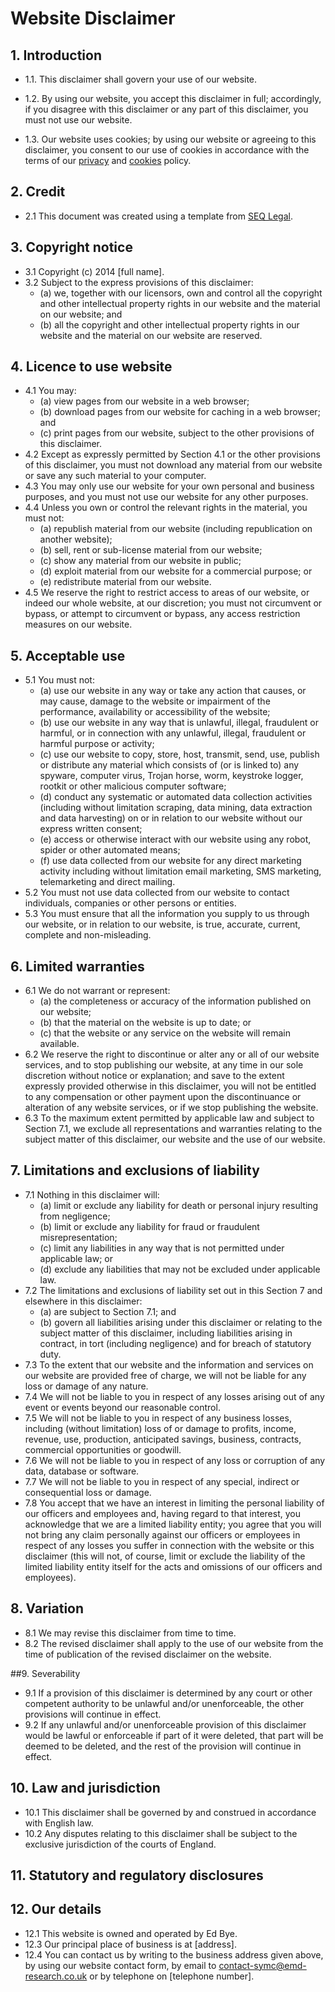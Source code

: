 # Website Disclaimer

## 1.    Introduction

* 1.1.    This disclaimer shall govern your use of our website.

* 1.2.    By using our website, you accept this disclaimer in full; accordingly, if you disagree with this disclaimer or any part of this disclaimer, you must not use our website.

* 1.3.    Our website uses cookies; by using our website or agreeing to this disclaimer, you consent to our use of cookies in accordance with the terms of our [privacy](/privacy_policy) and [cookies](/cookies_policy) policy.

## 2.    Credit

* 2.1    This document was created using a template from  [SEQ Legal](http://www.seqlegal.com).

## 3.    Copyright notice

* 3.1    Copyright (c) 2014 [full name].
* 3.2    Subject to the express provisions of this disclaimer:
  * (a)    we, together with our licensors, own and control all the copyright and other intellectual property rights in our website and the material on our website; and
  * (b)    all the copyright and other intellectual property rights in our website and the material on our website are reserved.

## 4.    Licence to use website

* 4.1    You may:
  * (a)    view pages from our website in a web browser;
  * (b)    download pages from our website for caching in a web browser; and
  * (c)    print pages from our website,
subject to the other provisions of this disclaimer.
* 4.2    Except as expressly permitted by Section 4.1 or the other provisions of this disclaimer, you must not download any material from our website or save any such material to your computer.
* 4.3    You may only use our website for your own personal and business purposes, and you must not use our website for any other purposes.
* 4.4    Unless you own or control the relevant rights in the material, you must not:
  * (a)    republish material from our website (including republication on another website);
  * (b)    sell, rent or sub-license material from our website;
  * (c)    show any material from our website in public;
  * (d)    exploit material from our website for a commercial purpose; or
  * (e)    redistribute material from our website.
* 4.5    We reserve the right to restrict access to areas of our website, or indeed our whole website, at our discretion; you must not circumvent or bypass, or attempt to circumvent or bypass, any access restriction measures on our website.

## 5.    Acceptable use

* 5.1    You must not:
  * (a)    use our website in any way or take any action that causes, or may cause, damage to the website or impairment of the performance, availability or accessibility of the website;
  * (b)    use our website in any way that is unlawful, illegal, fraudulent or harmful, or in connection with any unlawful, illegal, fraudulent or harmful purpose or activity;
  * (c)    use our website to copy, store, host, transmit, send, use, publish or distribute any material which consists of (or is linked to) any spyware, computer virus, Trojan horse, worm, keystroke logger, rootkit or other malicious computer software;
  * (d)    conduct any systematic or automated data collection activities (including without limitation scraping, data mining, data extraction and data harvesting) on or in relation to our website without our express written consent;
  * (e)    access or otherwise interact with our website using any robot, spider or other automated means;
  * (f)    use data collected from our website for any direct marketing activity including without limitation email marketing, SMS marketing, telemarketing and direct mailing.
* 5.2    You must not use data collected from our website to contact individuals, companies or other persons or entities.
* 5.3    You must ensure that all the information you supply to us through our website, or in relation to our website, is true, accurate, current, complete and non-misleading.

## 6.    Limited warranties

* 6.1    We do not warrant or represent:
  * (a)    the completeness or accuracy of the information published on our website;
  * (b)    that the material on the website is up to date; or
  * (c)    that the website or any service on the website will remain available.
* 6.2    We reserve the right to discontinue or alter any or all of our website services, and to stop publishing our website, at any time in our sole discretion without notice or explanation; and save to the extent expressly provided otherwise in this disclaimer, you will not be entitled to any compensation or other payment upon the discontinuance or alteration of any website services, or if we stop publishing the website.
* 6.3    To the maximum extent permitted by applicable law and subject to Section 7.1, we exclude all representations and warranties relating to the subject matter of this disclaimer, our website and the use of our website.

## 7.    Limitations and exclusions of liability

* 7.1    Nothing in this disclaimer will:
  * (a)    limit or exclude any liability for death or personal injury resulting from negligence;
  * (b)    limit or exclude any liability for fraud or fraudulent misrepresentation;
  * (c)    limit any liabilities in any way that is not permitted under applicable law; or
  * (d)    exclude any liabilities that may not be excluded under applicable law.
* 7.2    The limitations and exclusions of liability set out in this Section 7 and elsewhere in this disclaimer:
  * (a)    are subject to Section 7.1; and
  * (b)    govern all liabilities arising under this disclaimer or relating to the subject matter of this disclaimer, including liabilities arising in contract, in tort (including negligence) and for breach of statutory duty.
* 7.3    To the extent that our website and the information and services on our website are provided free of charge, we will not be liable for any loss or damage of any nature.
* 7.4    We will not be liable to you in respect of any losses arising out of any event or events beyond our reasonable control.
* 7.5    We will not be liable to you in respect of any business losses, including (without limitation) loss of or damage to profits, income, revenue, use, production, anticipated savings, business, contracts, commercial opportunities or goodwill.
* 7.6    We will not be liable to you in respect of any loss or corruption of any data, database or software.
* 7.7    We will not be liable to you in respect of any special, indirect or consequential loss or damage.
* 7.8    You accept that we have an interest in limiting the personal liability of our officers and employees and, having regard to that interest, you acknowledge that we are a limited liability entity; you agree that you will not bring any claim personally against our officers or employees in respect of any losses you suffer in connection with the website or this disclaimer (this will not, of course, limit or exclude the liability of the limited liability entity itself for the acts and omissions of our officers and employees).

## 8.    Variation

* 8.1    We may revise this disclaimer from time to time.
* 8.2    The revised disclaimer shall apply to the use of our website from the time of publication of the revised disclaimer on the website.

##9.    Severability

* 9.1    If a provision of this disclaimer is determined by any court or other competent authority to be unlawful and/or unenforceable, the other provisions will continue in effect.
* 9.2    If any unlawful and/or unenforceable provision of this disclaimer would be lawful or enforceable if part of it were deleted, that part will be deemed to be deleted, and the rest of the provision will continue in effect.

## 10.    Law and jurisdiction

* 10.1    This disclaimer shall be governed by and construed in accordance with English law.
* 10.2    Any disputes relating to this disclaimer shall be subject to the exclusive jurisdiction of the courts of England.

## 11.    Statutory and regulatory disclosures

## 12.    Our details

* 12.1    This website is owned and operated by Ed Bye.
* 12.3    Our principal place of business is at [address].
* 12.4    You can contact us by writing to the business address given above, by using our website contact form, by email to [contact-symc@emd-research.co.uk](contact-symc@emd-research.co.uk) or by telephone on [telephone number].